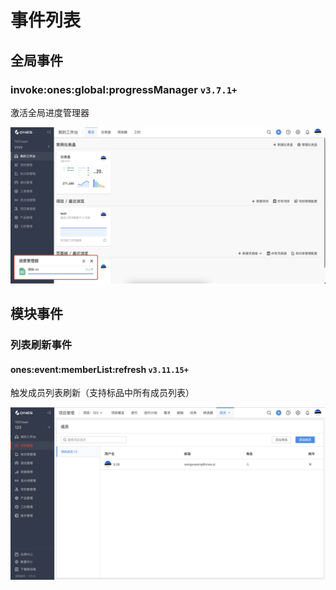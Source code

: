 # 事件列表

## 全局事件

### invoke:ones:global:progressManager `v3.7.1+`

激活全局进度管理器

![](images/invoke-ones-global-progressManager.png)

## 模块事件

### 列表刷新事件

#### ones:event:memberList:refresh `v3.11.15+`

触发成员列表刷新（支持标品中所有成员列表）

![](images/refresh-member-list.png)
